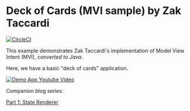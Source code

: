 # Deck of Cards (MVI sample) by Zak Taccardi

[![CircleCI](https://circleci.com/gh/ZakTaccardi/deck-of-cards/tree/master.svg?style=svg)](https://circleci.com/gh/ZakTaccardi/deck-of-cards/tree/master)

This example demonstrates Zak Taccardi's implementation of Model View Intent (MVI), *converted to Java*. 

Here, we have a basic "deck of cards" application.

[![Demo App Youtube Video](https://img.youtube.com/vi/dN4iulZAQF8/0.jpg)](https://www.youtube.com/watch?v=dN4iulZAQF8)

Companion blog series:

[Part 1: State Renderer](https://medium.com/p/187e270db15c)
